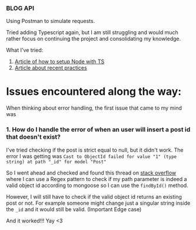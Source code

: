 ### BLOG API

Using Postman to simulate requests.

Tried adding Typescript again, but I am still struggling and would much rather focus on continuing the project and consolidating my knowledge.

What I've tried:

1. [Article of how to setup Node with TS](https://blog.logrocket.com/how-to-set-up-node-typescript-express/)
2. [Article about recent practices](https://fireship.io/lessons/typescript-nodejs-setup/)

# Issues encountered along the way:

When thinking about error handling, the first issue that came to my mind was

### 1. How do I handle the error of when an user will insert a post id that doesn't exist?

I've tried checking if the post is strict equal to null, but it didn't work. The error I was getting was `Cast to ObjectId failed for value "1" (type string) at path "_id" for model "Post"`

So I went ahead and checked and found this thread on [stack overflow](https://stackoverflow.com/questions/14940660/whats-mongoose-error-cast-to-objectid-failed-for-value-xxx-at-path-id) where I can use a Regex pattern to check if my path parameter is indeed a valid object id according to mongoose so I can use the `findById()` method.

However, I will still have to check if the valid object id returns an existing post or not. For example someone might change just a singular string inside the `_id` and it would still be valid. (Important Edge case)

And it worked!!! Yay <3
